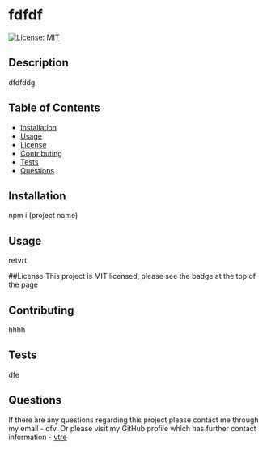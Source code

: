 # fdfdf

  [![License: MIT](https://img.shields.io/badge/License-MIT-yellow.svg)](https://opensource.org/licenses/MIT)

  ## Description
  dfdfddg
  
  ## Table of Contents
  - [Installation](#installation)
  - [Usage](#usage)
  - [License](#license)
  - [Contributing](#contributing)
  - [Tests](#tests)
  - [Questions](#questions)

  ## Installation
  npm i (project name)

  ## Usage
  retvrt

  ##License      This project is MIT licensed, please see the badge at the top of the page

  ## Contributing
  hhhh

  ## Tests
  dfe

  ## Questions
  If there are any questions regarding this project please contact me through my email - dfv. 
  Or please visit my GitHub profile which has further contact information - [vtre](#https://github.com/vtre)
